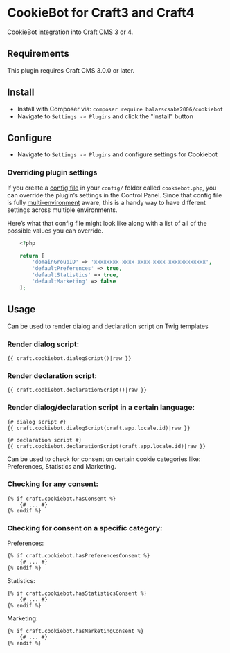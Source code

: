 # CookieBot for Craft3 and Craft4

CookieBot integration into Craft CMS 3 or 4.

## Requirements
This plugin requires Craft CMS 3.0.0 or later.

## Install

- Install with Composer via: ``composer require balazscsaba2006/cookiebot``
- Navigate to `Settings -> Plugins` and click the "Install" button

## Configure
- Navigate to `Settings -> Plugins` and configure settings for Cookiebot

### Overriding plugin settings

If you create a [config file](https://craftcms.com/docs/config-settings) in your `config/` folder called `cookiebot.php`, you can override
the plugin’s settings in the Control Panel. Since that config file is fully [multi-environment](https://craftcms.com/docs/multi-environment-configs) aware, this is
a handy way to have different settings across multiple environments.

Here’s what that config file might look like along with a list of all of the possible values you can override.

```php
    <?php

    return [
        'domainGroupID' => 'xxxxxxxx-xxxx-xxxx-xxxx-xxxxxxxxxxxx',
        'defaultPreferences' => true,
        'defaultStatistics' => true,
        'defaultMarketing' => false
    ];
```
 
## Usage
Can be used to render dialog and declaration script on Twig templates
### Render dialog script:
```twig
{{ craft.cookiebot.dialogScript()|raw }}
```

### Render declaration script:
```twig
{{ craft.cookiebot.declarationScript()|raw }}
```

### Render dialog/declaration script in a certain language:
```twig
{# dialog script #}
{{ craft.cookiebot.dialogScript(craft.app.locale.id)|raw }}

{# declaration script #}
{{ craft.cookiebot.declarationScript(craft.app.locale.id)|raw }}
```


Can be used to check for consent on certain cookie categories like: Preferences, Statistics and Marketing.
### Checking for any consent:
```twig
{% if craft.cookiebot.hasConsent %}
    {# ... #}
{% endif %}
```

### Checking for consent on a specific category:
Preferences:
```twig
{% if craft.cookiebot.hasPreferencesConsent %}
    {# ... #}
{% endif %}
```

Statistics:
```twig
{% if craft.cookiebot.hasStatisticsConsent %}
    {# ... #}
{% endif %}
```

Marketing:
```twig
{% if craft.cookiebot.hasMarketingConsent %}
    {# ... #}
{% endif %}
```
